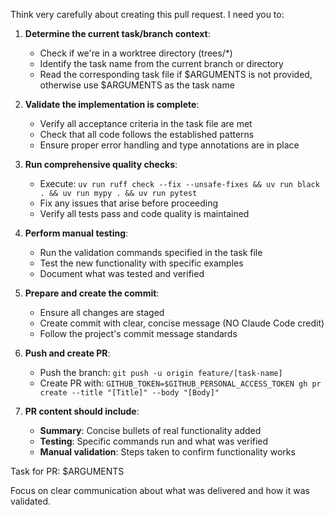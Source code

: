Think very carefully about creating this pull request. I need you to:

1. **Determine the current task/branch context**:
   - Check if we're in a worktree directory (trees/*)
   - Identify the task name from the current branch or directory
   - Read the corresponding task file if $ARGUMENTS is not provided, otherwise use $ARGUMENTS as the task name

2. **Validate the implementation is complete**:
   - Verify all acceptance criteria in the task file are met
   - Check that all code follows the established patterns
   - Ensure proper error handling and type annotations are in place

3. **Run comprehensive quality checks**:
   - Execute: `uv run ruff check --fix --unsafe-fixes && uv run black . && uv run mypy . && uv run pytest`
   - Fix any issues that arise before proceeding
   - Verify all tests pass and code quality is maintained

4. **Perform manual testing**:
   - Run the validation commands specified in the task file
   - Test the new functionality with specific examples
   - Document what was tested and verified

5. **Prepare and create the commit**:
   - Ensure all changes are staged
   - Create commit with clear, concise message (NO Claude Code credit)
   - Follow the project's commit message standards

6. **Push and create PR**:
   - Push the branch: `git push -u origin feature/[task-name]`
   - Create PR with: `GITHUB_TOKEN=$GITHUB_PERSONAL_ACCESS_TOKEN gh pr create --title "[Title]" --body "[Body]"`

7. **PR content should include**:
   - **Summary**: Concise bullets of real functionality added
   - **Testing**: Specific commands run and what was verified
   - **Manual validation**: Steps taken to confirm functionality works

Task for PR: $ARGUMENTS

Focus on clear communication about what was delivered and how it was validated.